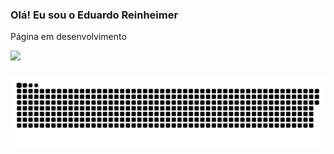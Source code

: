 ### Olá! Eu sou o Eduardo Reinheimer

<p>Página em desenvolvimento</p>

<div name="mylangs">
  <a href="https://github.com/EduardoReinheimer">
  <img height="180em" src="https://github-readme-stats.vercel.app/api/top-langs/?username=EduardoReinheimer&layout=compact&langs_count=7&theme=light"/>
</div>
  
###
  
<div>  
  
  ![Snake animation](https://github.com/EduardoReinheimer/EduardoReinheimer/blob/output/github-contribution-grid-snake.svg)
  
</div>
